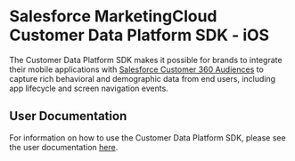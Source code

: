 # Salesforce MarketingCloud Customer Data Platform SDK - iOS

The Customer Data Platform SDK makes it possible for brands to integrate their mobile applications with [Salesforce Customer 360 Audiences](https://www.salesforce.com/products/marketing-cloud/customer-data-platform/) to capture rich behavioral and demographic data from end users, including app lifecycle and screen navigation events.

## User Documentation
For information on how to use the Customer Data Platform SDK, please see the user documentation [here](https://developer.salesforce.com/docs/atlas.en-us.c360a_api.meta/c360a_api/c360a_api_mobile_sdk.htm).
